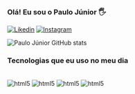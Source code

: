 ### Olá! Eu sou o Paulo Júnior 🖐️

[![Likedin](https://img.shields.io/badge/LinkedIn-0077B5?style=for-the-badge&logo=linkedin&logoColor=white)](www.linkedin.com/in/paulo-júnior-b45483312)
[![Instagram](https://img.shields.io/badge/Instagram-E4405F?style=for-the-badge&logo=instagram&logoColor=white)](https://www.instagram.com/paullo.jr?igsh=MXJ5cnM5dHpxODFmdA%3D%3D&utm_source=qr)

![Paulo Júnior GitHub stats](https://github-readme-stats.vercel.app/api?username=pauloojr&show_icons=true&theme=dracula)

### Tecnologias que eu uso no meu dia

<div style="display: incline_block"><br/>
<img align="center" alt="html5" src= "https://img.shields.io/badge/MySQL-00000F?style=for-the-badge&logo=mysql&logoColor=white"/>
  <img align="center" alt="html5" src= "http://ForTheBadge.com/images/badges/made-with-python.svg"/>
  <img align="center" alt="html5" src= "https://img.shields.io/badge/Ubuntu-E95420?style=for-the-badge&logo=ubuntu&logoColor=white"/>
  <img align="center" alt="html5" src= "https://img.shields.io/badge/Microsoft_Excel-217346?style=for-the-badge&logo=microsoft-excel&logoColor=white"/>
</div>


